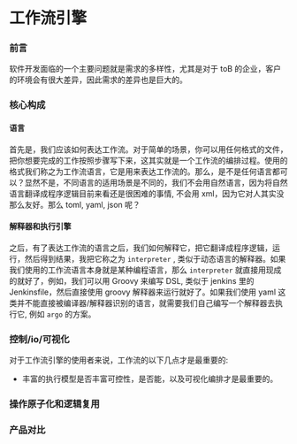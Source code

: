 # 工作流引擎

### 前言

软件开发面临的一个主要问题就是需求的多样性，尤其是对于 toB 的企业，客户的环境会有很大差异，因此需求的差异也是巨大的。

### 核心构成

#### 语言

首先是，我们应该如何表达工作流。对于简单的场景，你可以用任何格式的文件，把你想要完成的工作按照步骤写下来，这其实就是一个工作流的编排过程。使用的格式我们称之为工作流语言，它是用来表达工作流的。那么，是不是任何语言都可以？显然不是，不同语言的适用场景是不同的，我们不会用自然语言，因为将自然语言翻译成程序逻辑目前来看还是很困难的事情, 不会用 xml，因为它对人其实没那么友好。那么 toml, yaml, json 呢？

#### 解释器和执行引擎

之后，有了表达工作流的语言之后，我们如何解释它，把它翻译成程序逻辑，运行，然后得到结果，我把它称之为 `interpreter` , 类似于动态语言的解释器。如果我们使用的工作流语言本身就是某种编程语言，那么 `interpreter` 就直接用现成的就好了，例如，我们可以用 Groovy 来编写 DSL, 类似于 jenkins 里的 Jenkinsfile，然后直接使用 groovy 解释器来运行就好了。如果我们使用 yaml 这类并不能直接被编译器/解释器识别的语言，就需要我们自己编写一个解释器去执行它, 例如 `argo` 的方案。

### 控制/io/可视化

对于工作流引擎的使用者来说，工作流的以下几点才是最重要的:
* 丰富的执行模型是否丰富可控性，是否能，以及可视化编排才是最重要的。

### 操作原子化和逻辑复用

### 产品对比

